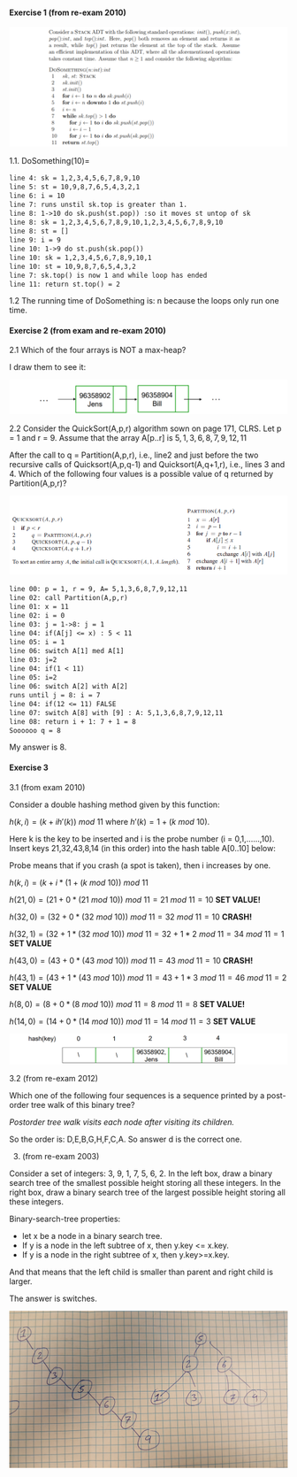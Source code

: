 #### Exercise 1 (from re-exam 2010)

![](.\img\43.png)

1.1. DoSomething(10)= 

```pseudocode
line 4: sk = 1,2,3,4,5,6,7,8,9,10
line 5: st = 10,9,8,7,6,5,4,3,2,1
line 6: i = 10
line 7: runs unstil sk.top is greater than 1.
line 8: 1->10 do sk.push(st.pop)) :so it moves st untop of sk
line 8: sk = 1,2,3,4,5,6,7,8,9,10,1,2,3,4,5,6,7,8,9,10
line 8: st = []
line 9: i = 9
line 10: 1->9 do st.push(sk.pop())
line 10: sk = 1,2,3,4,5,6,7,8,9,10,1
line 10: st = 10,9,8,7,6,5,4,3,2
line 7: sk.top() is now 1 and while loop has ended
line 11: return st.top() = 2
```

1.2 The running time of DoSomething is: n because the loops only run one time.

#### Exercise 2 (from exam and re-exam 2010)

2.1 Which of the four arrays is NOT a max-heap?

I draw them to see it:

![](.\img\44.png)

2.2 Consider the QuickSort(A,p,r) algorithm sown on page 171, CLRS. Let p = 1 and r = 9. Assume that the array A[p..r] is $5,1,3,6,8,7,9,12,11$

 After the call to q = Partition(A,p,r), i.e., line2 and just before the two recursive calls of Quicksort(A,p,q-1) and Quicksort(A,q+1,r), i.e., lines 3 and 4. Which of the following four values is a possible value of q returned by Partition(A,p,r)?

![](.\img\45.png)

```pseudocode
line 00: p = 1, r = 9, A= 5,1,3,6,8,7,9,12,11
line 02: call Partition(A,p,r)
line 01: x = 11
line 02: i = 0
line 03: j = 1->8: j = 1
line 04: if(A[j] <= x) : 5 < 11
line 05: i = 1
line 06: switch A[1] med A[1]
line 03: j=2
line 04: if(1 < 11)
line 05: i=2
line 06: switch A[2] with A[2]
runs until j = 8: i = 7
line 04: if(12 <= 11) FALSE 
line 07: switch A[8] with [9] : A: 5,1,3,6,8,7,9,12,11
line 08: return i + 1: 7 + 1 = 8
Soooooo q = 8
```

My answer is 8.

#### Exercise 3

3.1 (from exam 2010)

Consider a double hashing method given by this function:

$h(k,i)=(k+ih'(k)) \: mod \: 11$ where $h'(k) = 1 + (k \: mod \: 10)$.

Here k is the key to be inserted and i is the probe number (i = 0,1,......,10). Insert keys 21,32,43,8,14 (in this order) into the hash table A[0..10]  below:

Probe means that if you crash (a spot is taken), then i increases by one.

$h(k,i)=(k+i*(1 + (k \: mod \: 10)) \: mod \: 11$

$h(21,0)= (21 + 0 * (21 \: mod \: 10)) \: mod \: 11 = 21 \: mod \: 11 = 10$ **SET VALUE!**

$h(32,0)= (32 + 0 * (32 \: mod \: 10)) \: mod \: 11 = 32 \: mod \: 11=10$ **CRASH!**

$h(32,1)= (32 + 1 * (32 \: mod \: 10)) \: mod \: 11 = 32+1*2 \: mod \: 11=34 \: mod \: 11=1$ **SET VALUE**

$h(43,0)= (43 + 0 * (43 \: mod \: 10)) \: mod \: 11 = 43 \: mod \: 11 = 10$ **CRASH!**

$h(43,1)= (43 + 1 * (43 \: mod \: 10)) \: mod \: 11 = 43+1*3 \: mod \: 11 =46 \: mod \: 11 = 2$ **SET VALUE**

$h(8,0)= (8 + 0 * (8 \: mod \: 10)) \: mod \: 11 = 8 \:  mod \: 11 = 8$ **SET VALUE!**

$h(14,0)= (14 + 0 * (14 \: mod \: 10)) \: mod \: 11 = 14 \: mod \: 11=3$ **SET VALUE**

![](.\img\46.png)

3.2 (from re-exam 2012)

Which one of the following four sequences is a sequence printed by a post-order tree walk of this binary tree?

*Postorder tree walk visits each node after visiting its children.*

So the order is: D,E,B,G,H,F,C,A. So answer d is the correct one.

3. (from re-exam 2003)

Consider a set of integers: 3, 9, 1, 7, 5, 6, 2. In the left box, draw a binary search tree of the smallest possible height storing all these integers. In the right box, draw a binary search tree of the largest possible height storing all these integers.

Binary-search-tree properties: 

- let x be a node in a binary search tree.
- If y is a node in the left subtree of x, then y.key <= x.key.
- If y is a node in the right subtree of x, then y.key>=x.key.

And that means that the left child is smaller than parent and right child is larger.

The answer is switches.

![](.\img\47.jpg)



